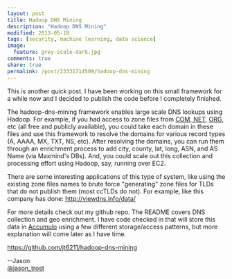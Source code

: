 ```yaml
---
layout: post
title: Hadoop DNS Mining
description: "Hadoop DNS Mining"
modified: 2013-05-18
tags: [security, machine learning, data science]
image:
  feature: grey-scale-dark.jpg
comments: true
share: true
permalink: /post/23331714509/hadoop-dns-mining
---
```


This is another quick post.  I have been working on this small framework for a while now and I decided to publish the code before I completely finished.

The hadoop-dns-mining framework enables large scale DNS lookups using Hadoop.  For example, if you had access to zone files from [COM, NET](http://www.verisigninc.com/en_US/products-and-services/domain-name-services/grow-your-domain-name-business/tld-zone-access/index.xhtml), [ORG](http://www.pir.org/help/access), etc (all free and publicly available), you could take each domain in these files and use this framework to resolve the domains for various record types (A, AAAA, MX, TXT, NS, etc).  After resolving the domains, you can run them through an enrichment process to add city, county, lat, long, ASN, and AS Name (via Maxmind's DBs).  And, you could scale out this collection and processing effort using Hadoop, say, running over EC2.

There are some interesting applications of this type of system, like using the existing zone files names to brute force "generating" zone files for TLDs that do not publish them (most ccTLDs do not).  For example, like this company has done: http://viewdns.info/data/

For more details check out my github repo.  The README covers DNS collection and geo enrichment.  I have code checked in that will store this data in [Accumulo](http://accumulo.apache.org/) using a few different storage/access patterns, but more explanation will come later as I have time.

https://github.com/jt6211/hadoop-dns-mining

--Jason<br />
[@jason_trost](https://twitter.com/#!/jason_trost)


